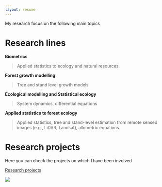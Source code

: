 ```yaml
---
layout: resume
---
```


My research focus on the following main topics

# Research lines

__Biometrics__

> Applied statistics to ecology and natural resources.

__Forest growth modelling__

> Tree and stand level growth models

__Ecological modelling and Statistical ecology__

> System dynamics, differential equations

__Applied statistics to forest ecology__

> Applied statistics, tree and stand-level estimation from remote sensed images (e.g., LiDAR, Landsat), allometric equations.


# Research projects
Here you can check the projects on which I have been involved

[Research projects](./resproj.md)


![](images/droneYo.JPG)


<!-- ### Footer
Last updated: August 2020 -->

